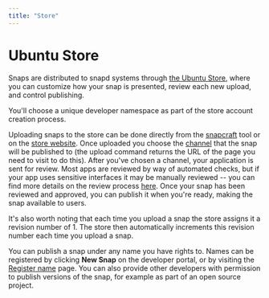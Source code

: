 ```yaml
---
title: "Store"
---
```


# Ubuntu Store

Snaps are distributed to snapd systems through [the Ubuntu Store](https://myapps.developer.ubuntu.com/dev/click-apps/ "Ubuntu store"), where you can customize how your snap is presented, review each new upload, and control publishing.

You'll choose a unique developer namespace as part of the store account creation process. 

Uploading snaps to the store can be done directly from the [snapcraft](snapcraft_intro.md "snapcraft upload") tool or on the [store website](https://myapps.developer.ubuntu.com/dev/click-apps/ "Ubuntu store"). Once uploaded you choose the [channel](channels.md "channels") that the snap will be published to (the upload command returns the URL of the page you need to visit to do this). After you've chosen a channel, your application is sent for review. Most apps are reviewed by way of automated checks, but if your app uses sensitive interfaces it may be manually reviewed -- you can find more details on the review process [here](https://developer.ubuntu.com/en/publish/application-states/). Once your snap has been reviewed and approved, you can publish it when you're ready, making the snap available to users.

It's also worth noting that each time you upload a snap the store assigns it a revision number of 1. The store then automatically increments this revision number each time you upload a snap.

You can publish a snap under any name you have rights to. Names can be registered by clicking **New Snap** on the developer portal, or by visiting the [Register name](https://myapps.developer.ubuntu.com/dev/click-apps/register-name/ "register name") page. You can also provide other developers with permission to publish versions of the snap, for example as part of an open source project.